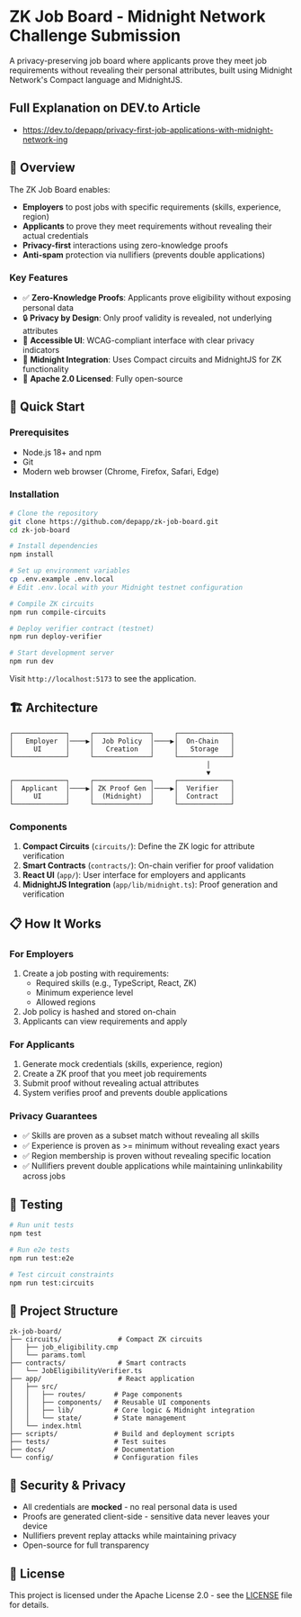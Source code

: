 # ZK Job Board - Midnight Network Challenge Submission

A privacy-preserving job board where applicants prove they meet job requirements without revealing their personal attributes, built using Midnight Network's Compact language and MidnightJS.

## Full Explanation on DEV.to Article
- https://dev.to/depapp/privacy-first-job-applications-with-midnight-network-ing 

## 🎯 Overview

The ZK Job Board enables:
- **Employers** to post jobs with specific requirements (skills, experience, region)
- **Applicants** to prove they meet requirements without revealing their actual credentials
- **Privacy-first** interactions using zero-knowledge proofs
- **Anti-spam** protection via nullifiers (prevents double applications)

### Key Features

- ✅ **Zero-Knowledge Proofs**: Applicants prove eligibility without exposing personal data
- 🔒 **Privacy by Design**: Only proof validity is revealed, not underlying attributes
- 🎨 **Accessible UI**: WCAG-compliant interface with clear privacy indicators
- 🚀 **Midnight Integration**: Uses Compact circuits and MidnightJS for ZK functionality
- 📝 **Apache 2.0 Licensed**: Fully open-source

## 🚀 Quick Start

### Prerequisites

- Node.js 18+ and npm
- Git
- Modern web browser (Chrome, Firefox, Safari, Edge)

### Installation

```bash
# Clone the repository
git clone https://github.com/depapp/zk-job-board.git
cd zk-job-board

# Install dependencies
npm install

# Set up environment variables
cp .env.example .env.local
# Edit .env.local with your Midnight testnet configuration

# Compile ZK circuits
npm run compile-circuits

# Deploy verifier contract (testnet)
npm run deploy-verifier

# Start development server
npm run dev
```

Visit `http://localhost:5173` to see the application.

## 🏗️ Architecture

```
┌─────────────┐     ┌──────────────┐     ┌─────────────┐
│   Employer  │────▶│  Job Policy  │────▶│  On-Chain   │
│     UI      │     │   Creation   │     │   Storage   │
└─────────────┘     └──────────────┘     └─────────────┘
                                                 │
                                                 ▼
┌─────────────┐     ┌──────────────┐     ┌─────────────┐
│  Applicant  │────▶│ ZK Proof Gen │────▶│  Verifier   │
│     UI      │     │  (Midnight)  │     │  Contract   │
└─────────────┘     └──────────────┘     └─────────────┘
```

### Components

1. **Compact Circuits** (`circuits/`): Define the ZK logic for attribute verification
2. **Smart Contracts** (`contracts/`): On-chain verifier for proof validation
3. **React UI** (`app/`): User interface for employers and applicants
4. **MidnightJS Integration** (`app/lib/midnight.ts`): Proof generation and verification

## 📋 How It Works

### For Employers
1. Create a job posting with requirements:
   - Required skills (e.g., TypeScript, React, ZK)
   - Minimum experience level
   - Allowed regions
2. Job policy is hashed and stored on-chain
3. Applicants can view requirements and apply

### For Applicants
1. Generate mock credentials (skills, experience, region)
2. Create a ZK proof that you meet job requirements
3. Submit proof without revealing actual attributes
4. System verifies proof and prevents double applications

### Privacy Guarantees
- ✅ Skills are proven as a subset match without revealing all skills
- ✅ Experience is proven as >= minimum without revealing exact years
- ✅ Region membership is proven without revealing specific location
- ✅ Nullifiers prevent double applications while maintaining unlinkability across jobs

## 🧪 Testing

```bash
# Run unit tests
npm test

# Run e2e tests
npm run test:e2e

# Test circuit constraints
npm run test:circuits
```

## 📁 Project Structure

```
zk-job-board/
├── circuits/              # Compact ZK circuits
│   ├── job_eligibility.cmp
│   └── params.toml
├── contracts/             # Smart contracts
│   └── JobEligibilityVerifier.ts
├── app/                   # React application
│   ├── src/
│   │   ├── routes/       # Page components
│   │   ├── components/   # Reusable UI components
│   │   ├── lib/          # Core logic & Midnight integration
│   │   └── state/        # State management
│   └── index.html
├── scripts/              # Build and deployment scripts
├── tests/                # Test suites
├── docs/                 # Documentation
└── config/               # Configuration files
```

## 🔐 Security & Privacy

- All credentials are **mocked** - no real personal data is used
- Proofs are generated client-side - sensitive data never leaves your device
- Nullifiers prevent replay attacks while maintaining privacy
- Open-source for full transparency

## 📄 License

This project is licensed under the Apache License 2.0 - see the [LICENSE](LICENSE) file for details.
